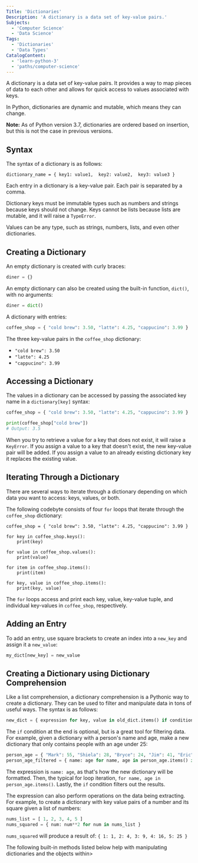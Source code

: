 ```yaml
---
Title: 'Dictionaries'
Description: 'A dictionary is a data set of key-value pairs.'
Subjects:
  - 'Computer Science'
  - 'Data Science'
Tags:
  - 'Dictionaries'
  - 'Data Types'
CatalogContent:
  - 'learn-python-3'
  - 'paths/computer-science'
---
```


A dictionary is a data set of key-value pairs. It provides a way to map pieces of data to each other and allows for quick access to values associated with keys.

In Python, dictionaries are dynamic and mutable, which means they can change.

**Note:** As of Python version 3.7, dictionaries are ordered based on insertion, but this is not the case in previous versions.

## Syntax

The syntax of a dictionary is as follows:

```pseudo
dictionary_name = { key1: value1,  key2: value2,  key3: value3 }
```

Each entry in a dictionary is a key-value pair. Each pair is separated by a comma.

Dictionary keys must be immutable types such as numbers and strings because keys should not change. Keys cannot be lists because lists are mutable, and it will raise a `TypeError`.

Values can be any type, such as strings, numbers, lists, and even other dictionaries.

## Creating a Dictionary

An empty dictionary is created with curly braces:

```py
diner = {}
```

An empty dictionary can also be created using the built-in function, `dict()`, with no arguments:

```py
diner = dict()
```

A dictionary with entries:

```py
coffee_shop = { "cold brew": 3.50, "latte": 4.25, "cappucino": 3.99 }
```

The three key-value pairs in the `coffee_shop` dictionary:

- `"cold brew": 3.50`
- `"latte": 4.25`
- `"cappucino": 3.99`

## Accessing a Dictionary

The values in a dictionary can be accessed by passing the associated key name in a `dictionary[key]` syntax:

```py
coffee_shop = { "cold brew": 3.50, "latte": 4.25, "cappucino": 3.99 }

print(coffee_shop["cold brew"])
# Output: 3.5
```

When you try to retrieve a value for a key that does not exist, it will raise a `KeyError`. If you assign a value to a key that doesn't exist, the new key-value pair will be added. If you assign a value to an already existing dictionary key it replaces the existing value.

## Iterating Through a Dictionary

There are several ways to iterate through a dictionary depending on which data you want to access: keys, values, or both.

The following codebyte consists of four `for` loops that iterate through the `coffee_shop` dictionary:

```codebyte/py
coffee_shop = { "cold brew": 3.50, "latte": 4.25, "cappucino": 3.99 }

for key in coffee_shop.keys():
    print(key)

for value in coffee_shop.values():
    print(value)

for item in coffee_shop.items():
    print(item)

for key, value in coffee_shop.items():
    print(key, value)
```

The `for` loops access and print each key, value, key-value tuple, and individual key-values in `coffee_shop`, respectively.

## Adding an Entry

To add an entry, use square brackets to create an index into a `new_key` and assign it a `new_value`:

```py
my_dict[new_key] = new_value
```

## Creating a Dictionary using Dictionary Comprehension

Like a list comprehension, a dictionary comprehension is a Pythonic way to create a dictionary. They can be used to filter and manipulate data in tons of useful ways. The syntax is as follows:

```py
new_dict = { expression for key, value in old_dict.items() if condition }
```

The `if` condition at the end is optional, but is a great tool for filtering data. For example, given a dictionary with a person's name and age, make a new dictionary that only contains people with an age under 25:

```py
person_age = { "Mark": 55, "Shiela": 28, "Bryce": 24, "Jim": 41, "Eric": 33, "Ally": 23 }
person_age_filtered = { name: age for name, age in person_age.items() if age < 25 }
```

The expression is `name: age`, as that's how the new dictionary will be formatted. Then, the typical for loop iteration, `for name, age in person_age.items()`. Lastly, the `if` condition filters out the results.

The expression can also perform operations on the data being extracting. For example, to create a dictionary with key value pairs of a number and its square given a list of numbers:

```py
nums_list = [ 1, 2, 3, 4, 5 ]
nums_squared = { num: num**2 for num in nums_list }
```

`nums_squared` will produce a result of: `{ 1: 1, 2: 4, 3: 9, 4: 16, 5: 25 }`

The following built-in methods listed below help with manipulating dictionaries and the objects within>
